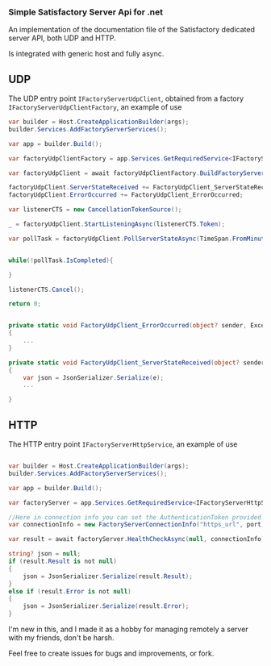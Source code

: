 ### Simple Satisfactory Server Api for .net

An implementation of the documentation file of the Satisfactory dedicated server API, both UDP and HTTP.

Is integrated with generic host and fully async.

## UDP

The UDP entry point `IFactoryServerUdpClient`, obtained from a factory `IFactoryServerUdpClientFactory`, an example of use

```c#
var builder = Host.CreateApplicationBuilder(args);
builder.Services.AddFactoryServerServices();

var app = builder.Build();

var factoryUdpClientFactory = app.Services.GetRequiredService<IFactoryServerUdpClientFactory>();

var factoryUdpClient = await factoryUdpClientFactory.BuildFactoryServerUdpServiceAsync("urlOrIPAddress", port);

factoryUdpClient.ServerStateReceived += FactoryUdpClient_ServerStateReceived;
factoryUdpClient.ErrorOccurred += FactoryUdpClient_ErrorOccurred;

var listenerCTS = new CancellationTokenSource();

_ = factoryUdpClient.StartListeningAsync(listenerCTS.Token);

var pollTask = factoryUdpClient.PollServerStateAsync(TimeSpan.FromMinutes(3), TimeSpan.FromSeconds(10), false, 1, null);


while(!pollTask.IsCompleted){

}

listenerCTS.Cancel();

return 0;


private static void FactoryUdpClient_ErrorOccurred(object? sender, Exception e)
{
    ...
}

private static void FactoryUdpClient_ServerStateReceived(object? sender, FactoryServerStateResponse e)
{
    var json = JsonSerializer.Serialize(e);
    ...

}
```

## HTTP

The HTTP entry point `IFactoryServerHttpService`, an example of use

```c#

var builder = Host.CreateApplicationBuilder(args);
builder.Services.AddFactoryServerServices();

var app = builder.Build();

var factoryServer = app.Services.GetRequiredService<IFactoryServerHttpService>();

//Here in connection info you can set the AuthenticationToken provided for the login functions or third party tokens provided by server
var connectionInfo = new FactoryServerConnectionInfo("https_url", port);

var result = await factoryServer.HealthCheckAsync(null, connectionInfo);

string? json = null;
if (result.Result is not null)
{
    json = JsonSerializer.Serialize(result.Result);
}
else if (result.Error is not null)
{
    json = JsonSerializer.Serialize(result.Error);
}

```

I'm new in this, and I made it as a hobby for managing remotely a server with my friends, don't be harsh.

Feel free to create issues for bugs and improvements, or fork.

